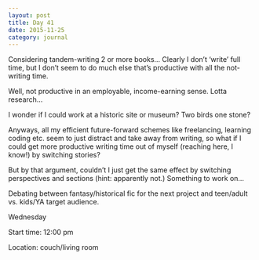 ```yaml
---
layout: post
title: Day 41
date: 2015-11-25
category: journal
---
```


Considering tandem-writing 2 or more books… Clearly I don’t ‘write’ full time, but I don’t seem to do much else that’s productive with all the not-writing time. 

Well, not productive in an employable, income-earning sense. Lotta research… 

I wonder if I could work at a historic site or museum? Two birds one stone? 

Anyways, all my efficient future-forward schemes like freelancing, learning coding etc. seem to just distract and take away from writing, so what if I could get more productive writing time out of myself (reaching here, I know!) by switching stories? 

But by that argument, couldn’t I just get the same effect by switching perspectives and sections (hint: apparently not.) Something to work on… 

Debating between fantasy/historical fic for the next project and teen/adult vs. kids/YA target audience. 


Wednesday

Start time: 12:00 pm

Location: couch/living room
